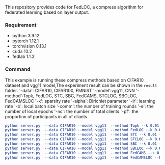 This repository provides code for FedLOC, a compress algorithm for federated learning based on layer output.

### Requirement

* python 3.9.12
* pytorch 1.12.1
* torchvision 0.13.1
* cuda 10.2
* fedlab 1.1.2

### Command

This example is running these compress methods based on CIFAR10 dataset and vgg11 model,The experiment result can be shown in the `result` folder.
'-data': CIFAR10, CIFAR100, FMNIST
'-model':vgg11, CNN
'-method':Topk, FedLOC, STC, SBC, FedCAMS, STCLOC, SBCLOC, FedCAMSLOC
'-k': sparsity rate
'-alpha': Dirichlet parameter
'-lr': learning rate
'-b': local batch size
'-comm': the number of training rounds
'-e': the number of local epochs
'-nc': the number of total clients
'-pf': the proportion of participants in all of cliants

```cmake
python server.py  --data CIFAR10 --model vgg11  --method Topk --k 0.01 --alpha 1.0 -lr 0.01
python server.py  --data CIFAR10 --model vgg11  --method FedLOC --k 0.01 --alpha 1.0 -lr 0.01
python server.py  --data CIFAR10 --model vgg11  --method STC --k 0.01 --alpha 1.0 -lr 0.01
python server.py  --data CIFAR10 --model vgg11  --method STCLOC --k 0.01 --alpha 1.0 -lr 0.01
python server.py  --data CIFAR10 --model vgg11  --method SBC --k 0.01 --alpha 1.0 -lr 0.01
python server.py  --data CIFAR10 --model vgg11  --method SBCLOC --k 0.01 --alpha 1.0 -lr 0.01
python server.py  --data CIFAR10 --model vgg11  --method FedCAMS --k 0.01 --alpha 1.0 -lr 0.01
python server.py  --data CIFAR10 --model vgg11  --method FedCAMSLOC --k 0.01 --alpha 1.0 -lr 0.01
```

